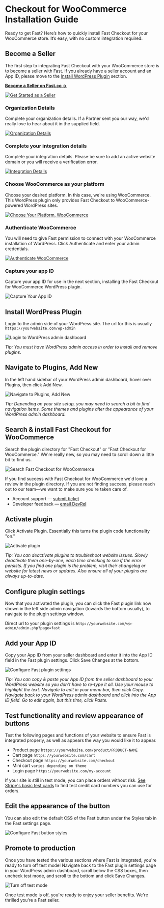 # Checkout for WooCommerce Installation Guide

Ready to get Fast? Here’s how to quickly install Fast Checkout for your WooCommerce store. It’s easy, with no custom integration required.

## Become a Seller

The first step to integrating Fast Checkout with your WooCommerce store is to become a seller with Fast. If you already have a seller account and an App ID, please move to the [Install WordPress Plugin](#install-wordpress-plugin) section.

[**Become a Seller on Fast.co →**](https://www.fast.co/business)

[![Get Started as a Seller](images/woocommerce/01-get-started.png)](https://www.fast.co/business)

### Organization Details
Complete your organization details. If a Partner sent you our way, we'd really love to hear about it in the supplied field.

[![Organization Details](images/woocommerce/02-org-details.png)](https://www.fast.co/business/onboarding/fast-checkout/org-details)

### Complete your integration details
Complete your integration details. Please be sure to add an active website domain or you will receive a verification error.

[![Integration Details](images/woocommerce/03-integration-details.png)](https://www.fast.co/business/onboarding/fast-checkout/checkout-app-details)

### Choose WooCommerce as your platform
Choose your desired platform. In this case, we're using WooCommerce. This WordPress plugin only provides Fast Checkout to WooCommerce-powered WordPress sites.

[![Choose Your Platform, WooCommerce](images/woocommerce/04-platform-details-woocommerce.png)](https://www.fast.co/business/onboarding/fast-checkout/platform)

### Authenticate WooCommerce
You will need to give Fast permission to connect with your WooCommerce installation of WordPress. Click Authenticate and enter your admin credentials.

[![Authenticate WooCommerce](images/woocommerce/05-authenticate-woocommerce.png)](https://www.fast.co/business/onboarding/fast-checkout/install-woocommerce)

### Capture your app ID
Capture your app ID for use in the next section, installing the Fast Checkout for WooCommerce WordPress plugin.

![Capture Your App ID](images/woocommerce/06-plugin-app-id.png)

## Install WordPress Plugin

Login to the admin side of your WordPress site. The url for this is usually `https://yourwebsite.com/wp-admin` 

![Login to WordPress admin dashboard](images/woocommerce/wordpress-admin-login.png)

*Tip: You must have WordPress admin access in order to install and remove plugins.*

## Navigate to Plugins, Add New
In the left hand sidebar of your WordPress admin dashboard, hover over Plugins, then click Add New.

![Navigate to Plugins, Add New](images/woocommerce/02-plugins-add-new.png)

*Tip: Depending on your site setup, you may need to search a bit to find navigation items. Some themes and plugins alter the appearance of your WordPress admin dashboard.*

## Search & install Fast Checkout for WooCommerce
Search the plugin directory for "Fast Checkout" or "Fast Checkout for WooCommerce." We're really new, so you may need to scroll down a little bit to find us. 

![Search Fast Checkout for WooCommerce](images/woocommerce/wp-add-plugins-fast-checkout.png)

If you find success with Fast Checkout for WooCommerce we'd love a review in the plugin directory. If you are not finding success, please reach out to our team—we want to make sure you're taken care of. 

* Account support — [submit ticket](https://help.fast.co/hc/en-us/requests/new)
* Developer feedback — [email DevRel](mailto:seller-support@fast.co)

## Activate plugin
Click Activate Plugin. Essentially this turns the plugin code functionality "on."

![Activate plugin](images/woocommerce/wp-activate-plugin.png)

*Tip: You can deactivate plugins to troubleshoot website issues. Slowly deactivate them one-by-one, each time checking to see if the error persists. If you find one plugin is the problem, visit their changelog or website for latest news or updates. Also ensure all of your plugins are always up-to-date.*

## Configure plugin settings
Now that you activated the plugin, you can click the Fast plugin link now shown in the left side admin navigation (towards the bottom usually), to navigate to the plugin settings window.

Direct url to your plugin settings is `http://yourwebsite.com/wp-admin/admin.php?page=fast`

## Add your App ID
Copy your App ID from your seller dashboard and enter it into the App ID field in the Fast plugin settings. Click Save Changes at the bottom.

![Configure Fast plugin settings](images/woocommerce/app-info-tab.jpg)

*Tip: You can copy & paste your App ID from the seller dashboard to your WordPress website so you don't have to re-type it all. Use your mouse to highlight the text. Navigate to edit in your menu bar, then click Copy. Navigate back to your WordPress admin dashboard and click into the App ID field. Go to edit again, but this time, click Paste.*

## Test functionality and review appearance of buttons
Test the following pages and functions of your website to ensure Fast is integrated properly, as well as appears the way you would like it to appear.

* Product page `https://yourwebsite.com/product/PRODUCT-NAME`
* Cart page `https://yourwebsite.com/cart`
* Checkout page `https://yourwebsite.com/checkout`
* Mini cart `varies depending on theme`
* Login page `https://yourwebsite.com/my-account`

If your site is still in test mode, you can place orders without risk. [See Stripe's basic test cards](https://stripe.com/docs/testing#cards) to find test credit card numbers you can use for orders.

## Edit the appearance of the button
You can also edit the default CSS of the Fast button under the Styles tab in the Fast settings page.

![Configure Fast button styles](images/woocommerce/styles-tab.jpg)

## Promote to production
Once you have tested the various sections where Fast is integrated, you're ready to turn off test mode! Navigate back to the Fast plugin settings page in your WordPress admin dashboard, scroll below the CSS boxes, then uncheck test mode, and scroll to the bottom and click Save Changes.

![Turn off test mode](images/woocommerce/test-mode-tab.jpg)

Once test mode is off, you're ready to enjoy your seller benefits. We're thrilled you're a Fast seller. 
